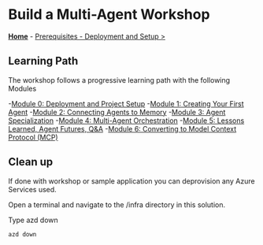 # Build a Multi-Agent Workshop

**[Home](Home.md)** - [Prerequisites - Deployment and Setup >](./Module-00.md)

## Learning Path

The workshop follows a progressive learning path with the following Modules

-[Module 0: Deployment and Project Setup](Module-00.md)
-[Module 1: Creating Your First Agent](Module-01.md)
-[Module 2: Connecting Agents to Memory](Module-02.md)
-[Module 3: Agent Specialization](Module-03.md)
-[Module 4: Multi-Agent Orchestration](Module-04.md)
-[Module 5: Lessons Learned, Agent Futures, Q&A](Module-05.md)
-[Module 6: Converting to Model Context Protocol (MCP)](Module-06.md)





## Clean up

If done with workshop or sample application you can deprovision any Azure Services used.

Open a terminal and navigate to the /infra directory in this solution.

Type azd down

   ```bash
   azd down
   ```